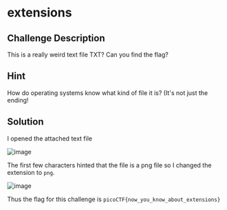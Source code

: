 # extensions

## Challenge Description

This is a really weird text file TXT? Can you find the flag?

## Hint

How do operating systems know what kind of file it is? (It's not just the ending!

## Solution

I opened the attached text file

![image](https://github.com/user-attachments/assets/7744b61e-0a8a-4d24-873a-fe4cbc450c6e)

The first few characters hinted that the file is a png file so I changed the extension to `png`. 

![image](https://github.com/user-attachments/assets/f7940dcd-047b-4665-b2c7-0f0b04922e7b)

Thus the flag for this challenge is `picoCTF{now_you_know_about_extensions}`

